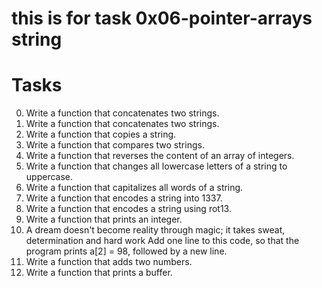 # this is for task 0x06-pointer-arrays string 
# Tasks
0. Write a function that concatenates two strings.
1. Write a function that concatenates two strings.
2. Write a function that copies a string.
3. Write a function that compares two strings.
4. Write a function that reverses the content of an array of integers.
5. Write a function that changes all lowercase letters of a string to uppercase.
6. Write a function that capitalizes all words of a string.
7. Write a function that encodes a string into 1337.
8.  Write a function that encodes a string using rot13.
9.  Write a function that prints an integer.
10. A dream doesn't become reality through magic; it takes sweat, determination and hard work Add one line to this code, so that the program prints a[2] = 98, followed by a new line.
11. Write a function that adds two numbers.
12. Write a function that prints a buffer.
